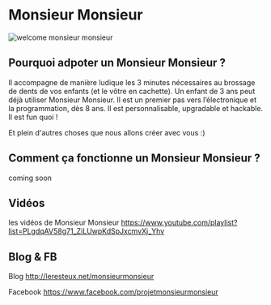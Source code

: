 ﻿# Monsieur Monsieur

![welcome monsieur monsieur](https://i1.wp.com/leresteux.net/wp-content/uploads/2017/05/Monsieur-monsieur-v2.png?w=1240 "welcome monsieur monsieur")


## Pourquoi adpoter un Monsieur Monsieur ?

Il accompagne de manière ludique les 3 minutes nécessaires au brossage de dents de vos enfants (et le vôtre en cachette). Un enfant de 3 ans peut déjà utiliser Monsieur Monsieur. Il est un premier pas vers l’électronique et la programmation, dès 8 ans. Il est personnalisable, upgradable et hackable. Il est fun quoi !

Et plein d'autres choses que nous allons créer avec vous :)

## Comment ça fonctionne un Monsieur Monsieur ?

coming soon

## Vidéos

les vidéos de Monsieur Monsieur 
https://www.youtube.com/playlist?list=PLgdqAV58g71_ZiLUwpKdSpJxcmvXj_Yhv

## Blog & FB
Blog
http://leresteux.net/monsieurmonsieur

Facebook
https://www.facebook.com/projetmonsieurmonsieur

